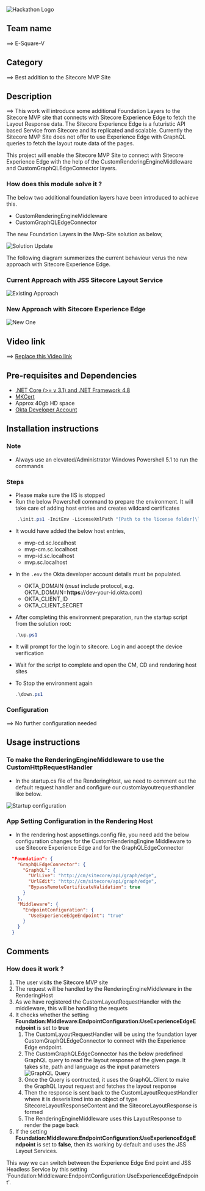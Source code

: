 ![Hackathon Logo](docs/images/hackathon.png?raw=true "Hackathon Logo")

## Team name
⟹ E-Square-V

## Category
⟹ Best addition to the Sitecore MVP Site

## Description
⟹ This work will introduce some additional Foundation Layers to the Sitecore MVP site that connects with Sitecore Experience Edge to fetch the Layout Response data. The Sitecore Experience Edge is a futuristic API based Service from Sitecore and its replicated and scalable. Currently the Sitecore MVP Site does not offer to use Experience Edge with GraphQL queries to fetch the layout route data of the pages.

This project will enable the Sitecore MVP Site to connect with Sitecore Experience Edge with the help of the CustomRenderingEngineMiddleware and CustomGraphQLEdgeConnector layers.


### How does this module solve it ?


The below two additional foundation layers have been introduced to achieve this.

  - CustomRenderingEngineMiddleware
  - CustomGraphQLEdgeConnector

The new Foundation Layers in the Mvp-Site solution as below,

![Solution Update](docs/images/New_Foundation_Layer.config.png?raw=true "Solution Update")


The following diagram summerizes the current behaviour verus the new approach with Sitecore Experience Edge.

### Current Approach with JSS Sitecore Layout Service


![Existing Approach](docs/images/Current_Working_Behaviour.png?raw=true "Existing Approach")

### New Approach with Sitecore Experience Edge


![New One](docs/images/New_Approach_Experience_Edge_Endpoint.png?raw=true "New One")

## Video link

⟹ [Replace this Video link](#video-link)



## Pre-requisites and Dependencies

- [.NET Core (>= v 3.1) and .NET Framework 4.8](https://dotnet.microsoft.com/download)
- [MKCert](https://github.com/FiloSottile/mkcert)
- Approx 40gb HD space
- [Okta Developer Account](https://developer.okta.com/signup/)

## Installation instructions

### Note

  - Always use an elevated/Administrator Windows Powershell 5.1 to run the commands

### Steps

- Please make sure the IIS is stopped
- Run the below Powershell command to prepare the environment. It will take care of adding host entries and creates wildcard certificates

```ps1
    .\init.ps1 -InitEnv -LicenseXmlPath "[Path to the license folder]\license.xml" -AdminPassword "DesiredAdminPassword"
``` 
- It would have added the below host entries,
     * mvp-cd.sc.localhost
     * mvp-cm.sc.localhost
     * mvp-id.sc.localhost
     * mvp.sc.localhost
- In the `.env` the Okta developer account details must be populated. 
   - OKTA_DOMAIN (*must* include protocol, e.g. OKTA_DOMAIN=**https**://dev-your-id.okta.com)
   - OKTA_CLIENT_ID
   - OKTA_CLIENT_SECRET
- After completing this environment preparation, run the startup script
   from the solution root:
    ```ps1
    .\up.ps1
    ```
- It will prompt for the login to sitecore. Login and accept the device verification
- Wait for the script to complete and open the CM, CD and rendering host sites
- To Stop the environment again  
   
   ```ps1
   .\down.ps1
   ```  

### Configuration

⟹ No further configuration needed

## Usage instructions

### To make the RenderingEngineMiddleware to use the CustomHttpRequestHandler

- In the startup.cs file of the RenderingHost, we need to comment out the default request handler and configure our customlayoutrequesthandler like below.

![Startup configuration](docs/images/Startup_Configuration.png?raw=true "Startup configuration")

### App Setting Configuration in the Rendering Host

- In the rendering host appsettings.config file, you need add the below configuration changes for the CustomRenderingEngine Middleware to use Sitecore Experience Edge and for the GraphQLEdgeConnector

```json
  "Foundation": {
    "GraphQLEdgeConnector": {
      "GraphQL": {
        "UrlLive": "http://cm/sitecore/api/graph/edge",
        "UrlEdit": "http://cm/sitecore/api/graph/edge",
        "BypassRemoteCertificateValidation": true
      }
    },
    "Middleware": {
      "EndpointConfiguration": {
        "UseExperienceEdgeEndpoint": "true"
      }
    }
  }
```


## Comments

### How does it work ?

1. The user visits the Sitecore MVP site
1. The request will be handled by the RenderingEngineMiddleware in the RenderingHost
1. As we have registered the CustomLayoutRequestHandler with the middleware, this will be handling the requets
1. It checks whether the setting **Foundation:Middleware:EndpointConfiguration:UseExperienceEdgeEndpoint** is set to **true**
    1. The CustomLayoutRequestHandler will be using the foundation layer CustomGraphQLEdgeConnector to connect with the Experience Edge endpoint.
    2. The CustomGraphQLEdgeConnector has the below predefined GraphQL query to read the layout response of the given page. It takes site, path and language as the input parameters
    ![GraphQL Query](docs/images/GraphQLQuery.png?raw=true "GraphQL Query")
    3. Once the Query is contructed, it uses the GraphQL.Client to make the GraphQL layout request and fetches the layout response 
    4. Then the response is sent back to the CustomLayoutRequestHandler where it is deserialized into an object of type SitecoreLayoutResponseContent and the SitecoreLayoutResponse is formed
    5. The RenderingEngineMiddleware uses this LayoutResponse to render the page back
1. If the setting **Foundation:Middleware:EndpointConfiguration:UseExperienceEdgeEndpoint** is set to **false**, then its working by default and uses the JSS Layout Services.

This way we can switch between the Experience Edge End point and JSS Headless Service by this setting 'Foundation:Middleware:EndpointConfiguration:UseExperienceEdgeEndpoint'.